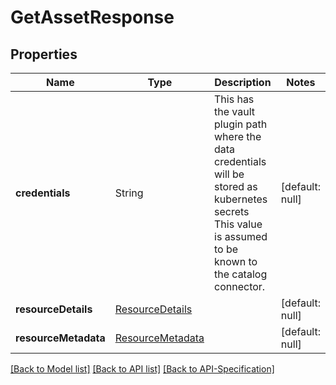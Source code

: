 # GetAssetResponse

## Properties
Name | Type | Description | Notes
------------ | ------------- | ------------- | -------------
**credentials** | String | This has the vault plugin path where the data credentials will be stored as kubernetes secrets This value is assumed to be known to the catalog connector. | [default: null]
**resourceDetails** | [ResourceDetails](../ResourceDetails) |  | [default: null]
**resourceMetadata** | [ResourceMetadata](../ResourceMetadata) |  | [default: null]

[[Back to Model list]](../README.md#documentation-for-models) [[Back to API list]](../README.md#documentation-for-api-endpoints) [[Back to API-Specification]](../README.md)

